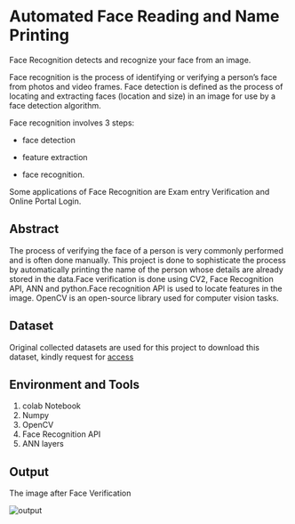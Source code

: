 # Automated Face Reading and Name Printing
Face Recognition detects and recognize your face from an image.

Face recognition is the process of identifying or verifying a person’s face from photos and video frames.
Face detection is defined as the process of locating and extracting faces (location and size) in an image for use by a face detection algorithm.

Face recognition involves 3 steps: 
- face detection
+ feature extraction
* face recognition.

Some applications of Face Recognition are Exam entry Verification and Online Portal Login. 

## Abstract
The process of verifying the face of a person is very commonly performed and is often done manually. This project is done to sophisticate the process by automatically printing the name of the person whose details are already stored in the data.Face verification is done using CV2, Face Recognition API, ANN and python.Face recognition API is used to locate features in the image. OpenCV is an open-source library used for computer vision tasks.

## Dataset
Original collected datasets are used for this project
to download this dataset, kindly request for [access](https://drive.google.com/drive/folders/1G9kapPO2t58oUSwtpssPiHkeKO1HzsDN)

## Environment and Tools
1. colab Notebook
2. Numpy
3. OpenCV
4. Face Recognition API
5. ANN layers

## Output
The image after Face Verification

![output](https://user-images.githubusercontent.com/114278846/210181217-a1e2b8de-86ed-4726-8f8a-307a9dbd3d67.jpg)
